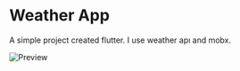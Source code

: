 # Weather App


A simple project created flutter. I use weather apı and mobx.

![Preview](https://media.giphy.com/media/LVQFepTLnUJEaiyZc1/giphy.gif)
